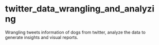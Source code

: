 # twitter_data_wrangling_and_analyzing

Wrangling tweets information of dogs from twitter, analyze the data to generate insights and visual reports.
